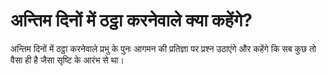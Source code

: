 # अन्तिम दिनों में ठट्ठा करनेवाले क्या कहेंगे?
अन्तिम दिनों में ठट्ठा करनेवाले प्रभु के पुनः आगमन की प्रतिज्ञा पर प्रश्न उठाएंगे और कहेंगे कि सब कुछ तो वैसा ही है जैसा सृष्टि के आरंभ से था।